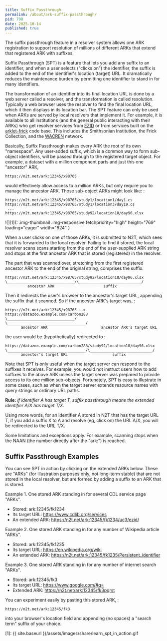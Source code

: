 ```yaml
---
title: Suffix Passthrough
permalink: /about/ark-suffix-passthrough/
pid: 798
date: 2025-10-14
published: true
---
```


The suffix passthrough feature in a resolver system allows one ARK
registration to support resolution of millions of different ARKs
that extend that registered ARK with suffixes.

<!--more-->

Suffix Passthrough (SPT) is a feature that lets you add any suffix to an
identifier, and when a user selects ("clicks on") the identifier, the suffix is
added to the end of the identifier's location (target) URL. It dramatically
reduces the maintenance burden by permitting one identifier to stand in for
many identifiers.

The transformation of an identifier into its final location URL is done by
a web server called a resolver, and the transformation is called resolution.
Typically a web browser uses the resolver to find the final location URL, which
it then displays in its location bar. The SPT feature can only be used when
ARKs are served by local resolvers that implement it. For example, it is
available to all institutions (and the general public interacting with their
ARKs) who get resolver services from
[EZID](https://ezid.cdlib.org) or from services built on the
[arklet-frick](https://github.com/squidgetx/arklet-frick/tree/master) code
base. This includes the Smithsonian Institution, the Frick Collection,
and the [WACREN](https://pidslink.wacren.net) network.

Basically, Suffix Passthrough makes every ARK the root of its own "namespace".
Any user-added suffix, which is a common way to form sub-object identifiers,
will be passed through to the registered target object. For example, a dataset
with a million component parts and just this one "ancestor" ARK,

    https://n2t.net/ark:12345/x98765

would effectively allow access to a million ARKs, but only require you to
manage the ancestor ARK. Those sub-object ARKs might look like: :

    https://n2t.net/ark:12345/x98765/study1/location1/day1.cs
    https://n2t.net/ark:12345/x98765/study1/location3/day19.cs
     ...
    https://n2t.net/ark:12345/x98765/study92/location18/day96.xlsx

![][1]{: .img-thumbnail .img-responsive fetchpriority="high" height="769" loading="eager" width="824" }

When a user clicks on one of those ARKs, it is submitted to N2T, which sees
that it is forwarded to the local resolver. Failing to find it stored, the
local resolver scans scans starting from the end of the user-supplied ARK
string and stops at the first ancestor ARK that is stored (registered) in
the resolver.

The part that was scanned over, stretching from the first registered ancestor
ARK to the end of the original string, comprises the suffix.

    https://n2t.net/ark:12345/x98765/study92/location18/day96.xlsx
    \______________________________/\____________________________/
              ancestor ARK                      suffix

Then it redirects the user's browser to the ancestor's target URL,
appending the suffix that it scanned. So if the ancestor ARK's target
was, :

    https://n2t.net/ark:12345/x98765 --> https://datazoo.example.com/carbon288
    \______________________________/     \___________________________________/
           ancestor ARK                        ancestor ARK's target URL

the user would be (hypothetically) redirected to :

    https://datazoo.example.com/carbon288/study92/location18/day96.xlsx
    \___________________________________/\____________________________/
           ancestor's target URL                    suffix

Note that SPT is only useful when the target server can respond to the
suffixes it receives. For example, you would not instruct users how to
add suffixes to the above ARK unless the target server was prepared to
provide access to its one million sub-objects. Fortunately, SPT is easy to
illustrate in some cases, such as when the target server extends
resource names with query strings or ordinary URL paths.

**Rule:** *if identifier A has target T, suffix passthrough means the
extended identifier A/X has target T/X.*

Using more words, for an identifier A stored in N2T that has the target
URL T, if you add a suffix X to A and resolve (eg, click on) the URL
A/X, you will be redirected to the URL T/X.

Some limitations and exceptions apply. For example, scanning stops when
the NAAN (the number directly after the "ark:") is reached.

## Suffix Passthrough Examples

You can see SPT in action by clicking on the extended ARKs below. These
are "ARKs" (for illustration purposes only, not long-term stable) that
are not stored in the local resolver, but are formed by adding a suffix to
an ARK that is stored.

Example 1. One stored ARK standing in for several CDL service page
"ARKs".

- Stored: ark:12345/fk1234
- Its target URL: <https://www.cdlib.org/services>
- An extended ARK: <https://n2t.net/ark:12345/fk1234/uc3/ezid/>

Example 2. One stored ARK standing in for any number of Wikipedia
article "ARKs".

- Stored: ark:12345/fk1235
- Its target URL: <https://en.wikipedia.org/wiki>
- An extended ARK:
  <https://n2t.net/ark:12345/fk1235/Persistent_identifier>

Example 3. One stored ARK standing in for any number of internet search
"ARKs".

- Stored: ark:12345/fk3
- Its target URL: <https://www.google.com/#q=>
- Extended ARK: <https://n2t.net/ark:12345/fk3pqrst>

You can experiment easily by pasting this stored ARK, :

    https://n2t.net/ark:12345/fk3

into your browser's location field and appending (no spaces) a "search
term" suffix of your choice.

[1]: {{ site.baseurl }}/assets/images/share/learn_spt_in_action.gif
